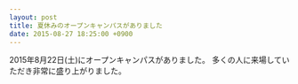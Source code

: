 ```yaml
---
layout: post
title: 夏休みのオープンキャンパスがありました
date: 2015-08-27 18:25:00 +0900
---
```


2015年8月22日(土)にオープンキャンパスがありました。
多くの人に来場していただき非常に盛り上がりました。
